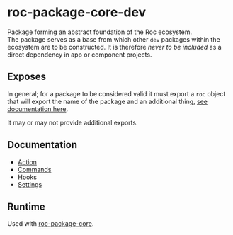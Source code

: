 # roc-package-core-dev
Package forming an abstract foundation of the Roc ecosystem.  
The package serves as a base from which other `dev` packages within the ecosystem are to be constructed. It is therefore _never to be included_ as a direct dependency in app or component projects.  

## Exposes
In general; for a package to be considered valid it must export a `roc` object that will export the name of the package and an additional thing, [see documentation here](#).

It may or may not provide additional exports.

## Documentation
- [Action](/packages/roc-package-core/docs/Actions.md)
- [Commands](/packages/roc-package-core/docs/Commands.md)
- [Hooks](/packages/roc-package-core/docs/Hooks.md)
- [Settings](/packages/roc-package-core/docs/Settings.md)

## Runtime
Used with [roc-package-core](https://github.com/rocjs/roc-package-core/blob/master/README.md).
